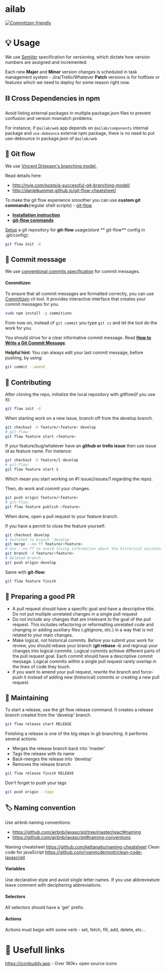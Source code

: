# ailab
[![Commitizen friendly](https://img.shields.io/badge/commitizen-friendly-brightgreen.svg)](http://commitizen.github.io/cz-cli/)

# 💡 Usage
We use [SemVer][semver] specification for versioning, which dictate how version numbers are assigned and incremented.

Each new **Major** and **Minor** version changes is scheduled in task management system - Jira/Trello/Whatever
**Patch** versions is for hotfixes or features which we need to deploy for some reason right now.

## ⛓️ Cross Dependencies in npm
Avoid listing external packages in multiple package.json files to prevent confusion and version mismatch problems.  

For instance, if `@ailab/web` app depends on `@ailab/components` internal package and `use-debounce` external npm package, there is no need to put use-debounce in package.json of `@ailab/web`

[semver]: http://semver.org/
[git-flow-cheatsheet]: http://danielkummer.github.io/git-flow-cheatsheet

## 🌿 Git flow

We use [Vincent Driessen's branching model.](http://nvie.com/posts/a-successful-git-branching-model/)

Read details here:

- http://nvie.com/posts/a-successful-git-branching-model/
- http://danielkummer.github.io/git-flow-cheatsheet/

To make the git flow experience smoother you can use **custom git commands**(regular shell scripts) -
[git-flow](https://github.com/petervanderdoes/gitflow-avh)

- **[Installation instruction](https://github.com/petervanderdoes/gitflow-avh/wiki/Installing-on-Mac-OS-X)**
- **[git-flow commands](https://github.com/petervanderdoes/gitflow-avh/wiki#reference)**

[Setup](https://github.com/petervanderdoes/gitflow-avh#initialization) a git repository for **git-flow** usage(store **
git-flow** config in .git/config):

```sh
git flow init -d
```

## 💬 Commit message

We use [conventional commits specification](https://conventionalcommits.org/) for commit messages.

#### Commitizen

To ensure that all commit messages are formatted correctly, you can use
[Commitizen](http://commitizen.github.io/cz-cli/) cli tool. It provides interactive interface that creates your commit
messages for you.

```sh
sudo npm install -g commitizen
```

From now on, instead of `git commit` you type `git cz` and let the tool do the work for you.

You should strive for a clear informative commit message.
Read **[How to Write a Git Commit Message](https://chris.beams.io/posts/git-commit/)**.

**Helpful hint**: You can always edit your last commit message, before pushing, by using:

```sh
git commit --amend
```

## 🤝 Contributing

After cloning the repo, initialize the local repository with gitflow(if you use it):

```sh
git flow init -d
```

When starting work on a new issue, branch off from the develop branch.

```sh
git checkout -b feature/<feature> develop
# git-flow:
git flow feature start <feature>
```

If your feature/bug/whatever have an **github or trello issue** then use issue id as feature name. For instance:

```sh
git checkout -b feature/1 develop
# git-flow:
git flow feature start 1
```

Which mean you start working on #1 issue(/issues/1 regarding the repo).

Then, do work and commit your changes.

```sh
git push origin feature/<feature>
# git-flow:
git flow feature publish <feature>
```

When done, open a pull request to your feature branch.

If you have a permit to close the feature yourself:

```sh
git checkout develop
# Switched to branch 'develop'
git merge --no-ff feature/<feature>
# Use --no-ff to avoid losing information about the historical existence of a feature branch
git branch -d feature/<feature>
# Deleted branch
git push origin develop
```

Same with **git-flow**:

```sh
git flow feature finish
```

## 📝 Preparing a good PR

- A pull request should have a specific goal and have a descriptive title. Do not put multiple unrelated changes in a
  single pull request
- Do not include any changes that are irrelevant to the goal of the pull request. This includes refactoring or
  reformatting unrelated code and changing or adding auxiliary files
  (.gitignore, etc.) in a way that is not related to your main changes.
- Make logical, not historical commits. Before you submit your work for review, you should rebase your branch (**git
  rebase -i**) and regroup your changes into logical commits. Logical commits achieve different parts of the pull
  request goal. Each commit should have a descriptive commit message. Logical commits within a single pull request
  rarely overlap in the lines of code they touch.
- If you want to amend your pull request, rewrite the branch and force-push it instead of adding new (historical)
  commits or creating a new pull request.

## 🔧 Maintaining

To start a release, use the git flow release command. It creates a release branch created from the 'develop' branch.

```sh
git flow release start RELEASE
```

Finishing a release is one of the big steps in git branching. It performs several actions:

- Merges the release branch back into 'master'
- Tags the release with its name
- Back-merges the release into 'develop'
- Removes the release branch

```sh
git flow release finish RELEASE
```

Don't forget to push your tags

```sh
git push origin --tags
```

## 🏷️ Naming convention

Use airbnb naming conventions:

- https://github.com/airbnb/javascript/tree/master/react#naming
- https://github.com/airbnb/javascript#naming-conventions

Naming cheatsheet
https://github.com/kettanaito/naming-cheatsheet
Clean code for javaScript
https://github.com/ryanmcdermott/clean-code-javascript

#### Variables

Use declarative style and avoid single letter names. If you use abbreveature leave comment with deciphering
abbreviations.

#### Selectors

All selectors should have a 'get' prefix.

#### Actions

Actions must begin with some verb - set, fetch, fill, add, delete, etc...

# 🔗 Usefull links

https://iconbuddy.app - Over 180k+ open source icons

[react]: https://reactjs.org/
[redux]: http://redux.js.org
[redux-saga]: https://github.com/redux-saga/redux-saga
[redux-resource]: https://github.com/jmeas/redux-resource
[reselect]: https://github.com/reactjs/reselect
[styled-components]: https://www.styled-components.com
